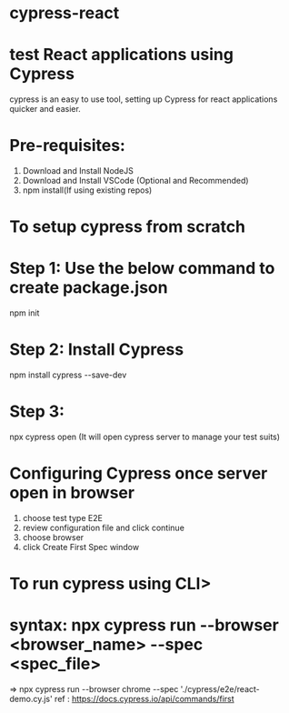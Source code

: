 # cypress-react

# test React applications using Cypress
cypress is an easy to use tool, setting up Cypress for react applications quicker and easier.

# Pre-requisites:
1. Download and Install NodeJS
2. Download and Install VSCode (Optional and Recommended)
3. npm install(If using existing repos)
# To setup cypress from scratch
# Step 1: Use the below command to create package.json
 npm init
# Step 2: Install Cypress
npm install cypress --save-dev
# Step 3:
 npx cypress open (It will open cypress server to manage your test suits)
# Configuring Cypress once server open in browser
1. choose test type E2E
2. review configuration file and click continue
3. choose browser 
4. click Create First Spec window

# To run cypress using CLI> 
# syntax: npx cypress run --browser <browser_name> --spec <spec_file>
  => npx cypress run --browser chrome --spec './cypress/e2e/react-demo.cy.js'
ref : https://docs.cypress.io/api/commands/first


  
